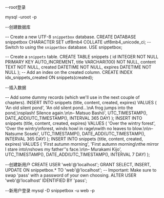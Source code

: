 
--root登录

mysql -uroot -p

--创建数据库

-- Create a new UTF-8 `snippetbox` database.
 CREATE DATABASE snippetbox CHARACTER SET utf8mb4 COLLATE utf8mb4_unicode_ci;
-- Switch to using the `snippetbox` database.
USE snippetbox;

-- Create a `snippets` table. 
CREATE TABLE snippets ( id INTEGER NOT NULL PRIMARY KEY AUTO_INCREMENT, title VARCHAR(100) NOT NULL, content TEXT NOT NULL, created DATETIME NOT NULL, expires DATETIME NOT NULL
);
-- Add an index on the created column.
CREATE INDEX idx_snippets_created ON snippets(created);

--插入数据

-- Add some dummy records (which we'll use in the next couple of chapters). 
INSERT INTO snippets (title, content, created, expires) VALUES ( 'An old silent pond', 'An old silent pond...\nA frog jumps into the pond,\nsplash! Silence again.\n\n– Matsuo Bashō',
UTC_TIMESTAMP(), DATE_ADD(UTC_TIMESTAMP(), INTERVAL 365 DAY)
);
INSERT INTO snippets (title, content, created, expires) VALUES ( 'Over the wintry forest', 'Over the wintry\nforest, winds howl in rage\nwith no leaves to blow.\n\n– Natsume Soseki',
UTC_TIMESTAMP(), DATE_ADD(UTC_TIMESTAMP(), INTERVAL 365 DAY)
);
INSERT INTO snippets (title, content, created, expires) VALUES ( 'First autumn morning', 'First autumn morning\nthe mirror I stare into\nshows my father''s face.\n\n– Murakami Kijo',
UTC_TIMESTAMP(), DATE_ADD(UTC_TIMESTAMP(), INTERVAL 7 DAY)
);

--创建新用户
CREATE USER 'web'@'localhost'; GRANT SELECT, INSERT, UPDATE ON snippetbox.* TO 'web'@'localhost'; -- Important: Make sure to swap 'pass' with a password of your own choosing.
ALTER USER 'web'@'localhost' IDENTIFIED BY 'pass';

--新用户登录
mysql -D snippetbox -u web -p
